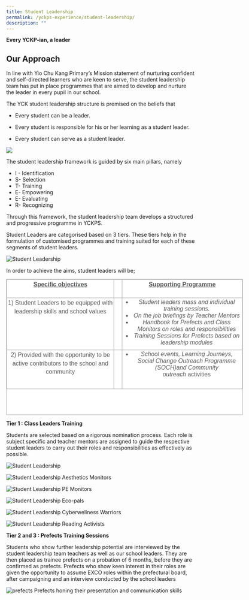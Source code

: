 ```yaml
---
title: Student Leadership
permalink: /yckps-experience/student-leadership/
description: ""
---
```

**Every YCKP-ian, a leader**

Our Approach
------------

In line with Yio Chu Kang Primary’s Mission statement of nurturing confident and self-directed learners who are keen to serve, the student leadership team has put in place programmes that are aimed to develop and nurture the leader in every pupil in our school.

  

The YCK student leadership structure is premised on the beliefs that&nbsp;&nbsp;

* Every student can be a leader.

* Every student is responsible for his or her learning as a student leader.

* Every student can serve as a student leader.

![](/images/2023/student%20leadership%20framework.jpg)

The student leadership framework is guided by six main pillars, namely&nbsp;

*   I -&nbsp;Identification
*   S- Selection
*   T- Training
*   E- Empowering
*   E- Evaluating
*   R- Recognizing

Through this framework, the student leadership team develops a structured and progressive programme in YCKPS.&nbsp;

Student Leaders are categorised based on 3 tiers. These tiers help in the formulation of customised programmes and training suited for each of these segments of student leaders.&nbsp;  

![Student Leadership](/images/Student%20Ls2.png)

In order to achieve the aims, student leaders will be;  
  

<table border="1" cellspacing="0" cellpadding="0" class="ive_eobj_center iveo_table ives_tab_simple3" style="margin: auto; outline: 0px; padding: 0px; border-collapse: collapse; clear: both; border: 1px solid rgb(170, 170, 170); color: rgb(88, 89, 91); font-family: &quot;Nunito Sans&quot;, sans-serif; font-size: 16px; font-style: normal; font-variant-ligatures: normal; font-variant-caps: normal; font-weight: 400; letter-spacing: normal; orphans: 2; text-align: left; text-transform: none; white-space: normal; widows: 2; word-spacing: 0px; -webkit-text-stroke-width: 0px; background-color: rgb(255, 255, 255); text-decoration-thickness: initial; text-decoration-style: initial; text-decoration-color: initial; width: 632px; height: 363px;"><tbody style="margin: 0px; outline: 0px; padding: 0px;"><tr style="margin: 0px; outline: 0px; padding: 0px; height: 36.75pt;"><td valign="top" style="margin: 0px; outline: 0px; padding: 2px; text-align: center; border: 1px solid rgb(170, 170, 170); width: 290px;"><p style="margin: 0px 0px 1em; outline: 0px; padding: 0px; line-height: 22.4px;"><strong style="margin: 0px; outline: 0px; padding: 0px;"><u style="margin: 0px; outline: 0px; padding: 0px;">Specific objectives</u></strong></p></td><td valign="top" style="margin: 0px; outline: 0px; padding: 2px; text-align: center; border: 1px solid rgb(170, 170, 170); width: 18px;">&nbsp;</td><td valign="top" style="margin: 0px; outline: 0px; padding: 2px; text-align: center; border: 1px solid rgb(170, 170, 170); width: 323px;"><p style="margin: 0px 0px 1em; outline: 0px; padding: 0px; line-height: 22.4px;"><strong style="margin: 0px; outline: 0px; padding: 0px;"><u style="margin: 0px; outline: 0px; padding: 0px;">Supporting Programme</u></strong></p></td></tr><tr style="margin: 0px; outline: 0px; padding: 0px; height: 10.2pt;"><td valign="top" style="margin: 0px; outline: 0px; padding: 2px; text-align: center; border: 1px solid rgb(170, 170, 170); width: 207.4pt;"><p style="margin: 0px 0px 1em; outline: 0px; padding: 0px; line-height: 22.4px;">1) Student Leaders to be equipped with leadership skills and school values</p></td><td valign="top" style="margin: 0px; outline: 0px; padding: 2px; text-align: center; border: 1px solid rgb(170, 170, 170); width: 11.8pt;">&nbsp;</td><td valign="top" style="margin: 0px; outline: 0px; padding: 2px; text-align: center; border: 1px solid rgb(170, 170, 170); width: 229.85pt;"><ul style="margin: 0px 0px 0.5em 1.5em; outline: 0px; padding: 0px;"><li style="margin: 0px; outline: 0px; padding: 0px;"><em style="margin: 0px; outline: 0px; padding: 0px;">Student leaders mass and individual training sessions.</em></li><li style="margin: 0px; outline: 0px; padding: 0px;"><em style="margin: 0px; outline: 0px; padding: 0px;">On the job briefings by Teacher Mentors</em></li><li style="margin: 0px; outline: 0px; padding: 0px;"><em style="margin: 0px; outline: 0px; padding: 0px;">Handbook for Prefects and Class Monitors on roles and responsibilities</em></li><li style="margin: 0px; outline: 0px; padding: 0px;"><em style="margin: 0px; outline: 0px; padding: 0px;">Training Sessions for Prefects based on leadership modules</em></li></ul></td></tr><tr style="margin: 0px; outline: 0px; padding: 0px; height: 78pt;"><td valign="top" style="margin: 0px; outline: 0px; padding: 2px; text-align: center; border: 1px solid rgb(170, 170, 170); width: 207.4pt;"><p style="margin: 0px 0px 1em; outline: 0px; padding: 0px; line-height: 22.4px;">2) Provided with the opportunity to be active contributors to the school and community</p></td><td valign="top" style="margin: 0px; outline: 0px; padding: 2px; text-align: center; border: 1px solid rgb(170, 170, 170); width: 11.8pt;">&nbsp;</td><td valign="top" style="margin: 0px; outline: 0px; padding: 2px; text-align: center; border: 1px solid rgb(170, 170, 170); width: 229.85pt;"><ul style="margin: 0px 0px 0.5em 1.5em; outline: 0px; padding: 0px;"><li style="margin: 0px; outline: 0px; padding: 0px;"><em style="margin: 0px; outline: 0px; padding: 0px;">School events, Learning Journeys, Social Change Outreach Programme (SOCH)and Community outreach</em><span>&nbsp;</span>activities</li></ul></td></tr></tbody></table>


**Tier 1 : Class Leaders Training**&nbsp;

Students are selected based on a rigorous nomination process. Each role is subject specific and teacher mentors are assigned to guide the respective student leaders to carry out their roles and responsibilities as effectively as possible.&nbsp;

![Student Leadership](/images/Student%20LS3.png)  
 
![Student Leadership](/images/Student%20LS4.jpg)
Aesthetics Monitors

![Student Leadership](/images/Student%20LS5.jpg)
PE Monitors&nbsp;

![Student Leadership](/images/Student%20LS6.jpg)
Eco-pals

![Student Leadership](/images/Student%20LS7.jpg)
Cyberwellness Warriors

![Student Leadership](/images/Student%20LS8.jpg)
Reading Activists

**Tier 2 and 3 : Prefects Training Sessions**

Students who show further leadership potential are interviewed by the student leadership team teachers as well as our school leaders. They are then placed as trainee prefects on a probation of 6 months, before they are confirmed as prefects. Prefects who show keen interest in their roles are given the opportunity to assume EXCO roles within the prefectural board, after campaigning and an interview conducted by the school leaders

  
![prefects](/images/prefects.png) 
Prefects honing their presentation and communication skills